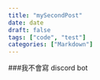 ```yaml
---
title: "mySecondPost"
date: date
draft: false
tags: ["code", "test"]
categories: ["Markdown"]
---
```


###我不會寫 discord bot
